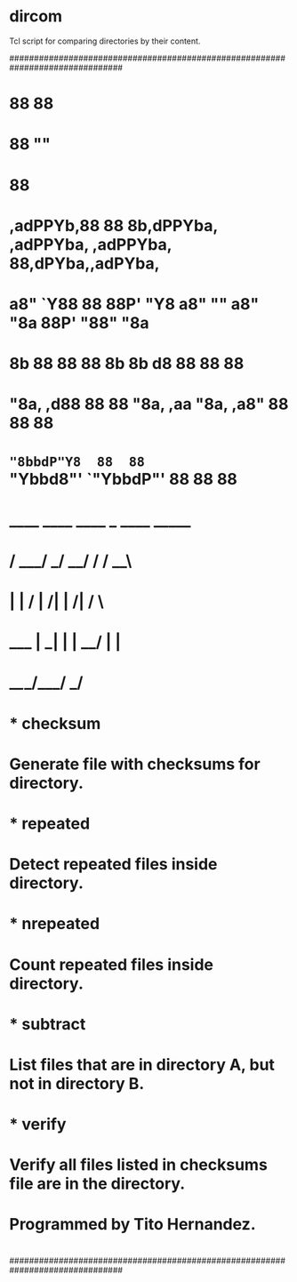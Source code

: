 # dircom
Tcl script for comparing directories by their content.

###############################################################################
#                                                                             #
#           88  88                                                            #
#           88  ""                                                            #
#           88                                                                #
#   ,adPPYb,88  88  8b,dPPYba,   ,adPPYba,   ,adPPYba,   88,dPYba,,adPYba,    #
#  a8"    `Y88  88  88P'   "Y8  a8"     ""  a8"     "8a  88P'   "88"    "8a   #
#  8b       88  88  88          8b          8b       d8  88      88      88   #
#  "8a,   ,d88  88  88          "8a,   ,aa  "8a,   ,a8"  88      88      88   #
#   `"8bbdP"Y8  88  88           `"Ybbd8"'   `"YbbdP"'   88      88      88   #
#                                      ____ ____ ____ _ ____ _____            #
#                                     / ___/   _/  __/ /  __/__ __\           #
#                                     |    |  / |  \/| |  \/| / \             #
#                                     \___ |  \_|    | |  __/ | |             #
#                                     \____\____\_/\_\_\_/    \_/             #
#                                                                             #
#   * checksum                                                                #
#                                                                             #
#         Generate file with checksums for directory.                         #
#                                                                             #
#   * repeated                                                                #
#                                                                             #
#         Detect repeated files inside directory.                             #
#                                                                             #
#   * nrepeated                                                               #
#                                                                             #
#         Count repeated files inside directory.                              #
#                                                                             #
#   * subtract                                                                #
#                                                                             #
#         List files that are in directory A, but not in directory B.         #
#                                                                             #
#   * verify                                                                  #
#                                                                             #
#         Verify all files listed in checksums file are in the directory.     #
#                                                                             #
#                                             Programmed by Tito Hernandez.   #
#                                                                             #
###############################################################################
